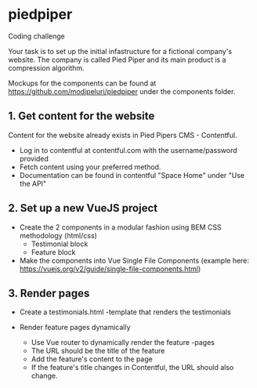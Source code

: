 # piedpiper

Coding challenge

Your task is to set up the initial infastructure for a fictional company's website. The company is called Pied Piper and its main product is a compression algorithm.

Mockups for the components can be found at https://github.com/modipeluri/piedpiper under the components folder.


## 1. Get content for the website
  Content for the website already exists in Pied Pipers CMS - Contentful.
  - Log in to contentful at contentful.com with the username/password provided
  - Fetch content using your preferred method.
  - Documentation can be found in contentful "Space Home" under "Use the API"


## 2. Set up a new VueJS project
  - Create the 2 components in a modular fashion using BEM CSS methodology (html/css)
    - Testimonial block
    - Feature block
  - Make the components into Vue Single File Components (example here: https://vuejs.org/v2/guide/single-file-components.html)


## 3. Render pages
  - Create a testimonials.html -template that renders the testimonials

  - Render feature pages dynamically
    - Use Vue router to dynamically render the feature -pages
    - The URL should be the title of the feature
    - Add the feature's content to the page
    - If the feature's title changes in Contentful, the URL should also change.
